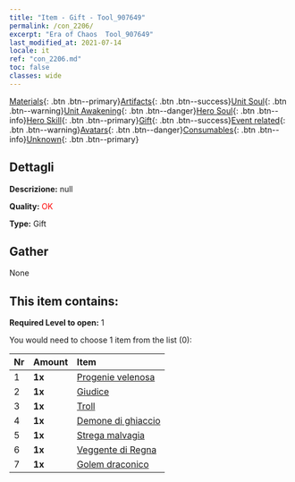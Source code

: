 ```yaml
---
title: "Item - Gift - Tool_907649"
permalink: /con_2206/
excerpt: "Era of Chaos  Tool_907649"
last_modified_at: 2021-07-14
locale: it
ref: "con_2206.md"
toc: false
classes: wide
---
```

 [Materials](/ItemsIT/){: .btn .btn--primary}[Artifacts](/ItemsIT/Artifacts/){: .btn .btn--success}[Unit Soul](/ItemsIT/UnitSoul/){: .btn .btn--warning}[Unit Awakening](/ItemsIT/UnitAwakening/){: .btn .btn--danger}[Hero Soul](/ItemsIT/HeroSoul/){: .btn .btn--info}[Hero Skill](/ItemsIT/HeroSkill/){: .btn .btn--primary}[Gift](/ItemsIT/Gift/){: .btn .btn--success}[Event related](/ItemsIT/Events/){: .btn .btn--warning}[Avatars](/ItemsIT/Avatars/){: .btn .btn--danger}[Consumables](/ItemsIT/Consumables/){: .btn .btn--info}[Unknown](/ItemsIT/Unknown/){: .btn .btn--primary}

## Dettagli
 **Descrizione:** null

 **Quality:** <span style="color: #FF0000">OK</span>

 **Type:** Gift

## Gather

  None

## This item contains:

 **Required Level to open:** 1

 You would need to choose 1 item from the list (0):

  | Nr | Amount |     Item    |
  |:---|:-------|:------------|
  | 1 |  **1x** | [Progenie velenosa](/ItemsIT/unt_234/) |  | 
  | 2 |  **1x** | [Giudice](/ItemsIT/unt_198/) |  | 
  | 3 |  **1x** | [Troll](/ItemsIT/unt_225/) |  | 
  | 4 |  **1x** | [Demone di ghiaccio](/ItemsIT/unt_269/) |  | 
  | 5 |  **1x** | [Strega malvagia](/ItemsIT/unt_252/) |  | 
  | 6 |  **1x** | [Veggente di Regna](/ItemsIT/unt_279/) |  | 
  | 7 |  **1x** | [Golem draconico](/ItemsIT/unt_243/) |  | 
